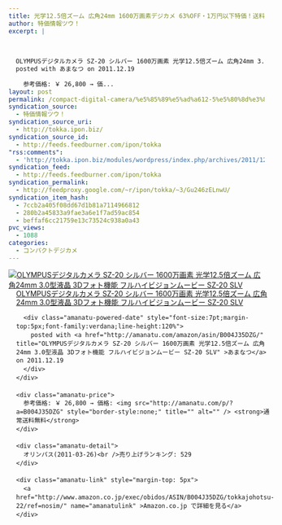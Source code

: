 ```yaml
---
title: 光学12.5倍ズーム 広角24mm 1600万画素デジカメ 63%OFF・1万円以下特価！送料無料！
author: 特価情報ツウ！
excerpt: |
  	
  
  	
  OLYMPUSデジタルカメラ SZ-20 シルバー 1600万画素 光学12.5倍ズーム 広角24mm 3.0型液晶 3Dフォト機能 フルハイビジョンムービー SZ-20 SLV
  posted with あまなつ on 2011.12.19
  
  	参考価格: ￥ 26,800 → 価...
layout: post
permalink: /compact-digital-camera/%e5%85%89%e5%ad%a612-5%e5%80%8d%e3%82%ba%e3%83%bc%e3%83%a0-%e5%ba%83%e8%a7%9224mm-1600%e4%b8%87%e7%94%bb%e7%b4%a0%e3%83%87%e3%82%b8%e3%82%ab%e3%83%a1-63off%e3%83%bb1%e4%b8%87%e5%86%86%e4%bb%a5.html
syndication_source:
  - 特価情報ツウ！
syndication_source_uri:
  - http://tokka.ipon.biz/
syndication_source_id:
  - http://feeds.feedburner.com/ipon/tokka
"rss:comments":
  - 'http://tokka.ipon.biz/modules/wordpress/index.php/archives/2011/12/19/125-24mm-1600-63off1/#comments'
syndication_feed:
  - http://feeds.feedburner.com/ipon/tokka
syndication_permalink:
  - http://feedproxy.google.com/~r/ipon/tokka/~3/Gu246zELnwU/
syndication_item_hash:
  - 7ccb2a405f08dd67d1b81a7114966812
  - 280b2a45833a9fae3a6e1f7ad59ac854
  - beffaf6cc21759e13c73524c938a0a43
pvc_views:
  - 1088
categories:
  - コンパクトデジカメ
---
```

<div class="amanatu-box" style="margin-bottom:0px;">
  <div class="amanatu-image" style="float:left;">
    <a href="http://www.amazon.co.jp/exec/obidos/ASIN/B004J35DZG/tokkajohotsu-22/ref=nosim/" name="amanatulink" ><img src="http://i2.wp.com/ecx.images-amazon.com/images/I/315YUzpDRkL._SL160_.jpg?w=546" alt="OLYMPUSデジタルカメラ SZ-20 シルバー 1600万画素 光学12.5倍ズーム 広角24mm 3.0型液晶 3Dフォト機能 フルハイビジョンムービー SZ-20 SLV" style="border: none;" data-recalc-dims="1" /></a>
  </div>
  
  <div class="amanatu-info" style="float:left;margin-left:15px;line-height:120%">
    <div class="amanatu-name" style="margin-bottom:10px;line-height:120%">
      <a href="http://www.amazon.co.jp/exec/obidos/ASIN/B004J35DZG/tokkajohotsu-22/ref=nosim/" name="amanatulink" >OLYMPUSデジタルカメラ SZ-20 シルバー 1600万画素 光学12.5倍ズーム 広角24mm 3.0型液晶 3Dフォト機能 フルハイビジョンムービー SZ-20 SLV</a></p> 
      
      <div class="amanatu-powered-date" style="font-size:7pt;margin-top:5px;font-family:verdana;line-height:120%">
        posted with <a href="http://amanatu.com/amazon/asin/B004J35DZG/" title="OLYMPUSデジタルカメラ SZ-20 シルバー 1600万画素 光学12.5倍ズーム 広角24mm 3.0型液晶 3Dフォト機能 フルハイビジョンムービー SZ-20 SLV" >あまなつ</a> on 2011.12.19
      </div>
    </div>
    
    <div class="amanatu-price">
      参考価格: ￥ 26,800 → 価格: <img src="http://amanatu.com/p/?a=B004J35DZG" style="border-style:none;" title="" alt="" /> <strong>通常送料無料</strong>
    </div>
    
    <div class="amanatu-detail">
      オリンパス(2011-03-26)<br />売り上げランキング: 529
    </div>
    
    <div class="amanatu-link" style="margin-top: 5px">
      <a href="http://www.amazon.co.jp/exec/obidos/ASIN/B004J35DZG/tokkajohotsu-22/ref=nosim/" name="amanatulink" >Amazon.co.jp で詳細を見る</a>
    </div>
  </div>
  
  <div class="amanatu-footer" style="clear: left">
  </div>
</div>

<img src="http://feeds.feedburner.com/~r/ipon/tokka/~4/Gu246zELnwU" height="1" width="1" title="" alt="" />